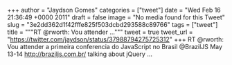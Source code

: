 
+++
author = "Jaydson Gomes"
categories = ["tweet"]
date = "Wed Feb 16 21:36:49 +0000 2011"
draft = false
image = "No media found for this Tweet"
slug = "3e2dd362d1f42fffe825f503dcbd293588c89766"
tags = ["tweet"]
title = """RT @rworth: Vou attender ..."""
tweet = true
tweet_url = "https://twitter.com/jaydson/status/37988794275725312"
+++
RT @rworth: Vou attender a primeira conferencia do JavaScript no Brasil @BrazilJS May 13-14 http://braziljs.com.br/ talking about jQuery ...
